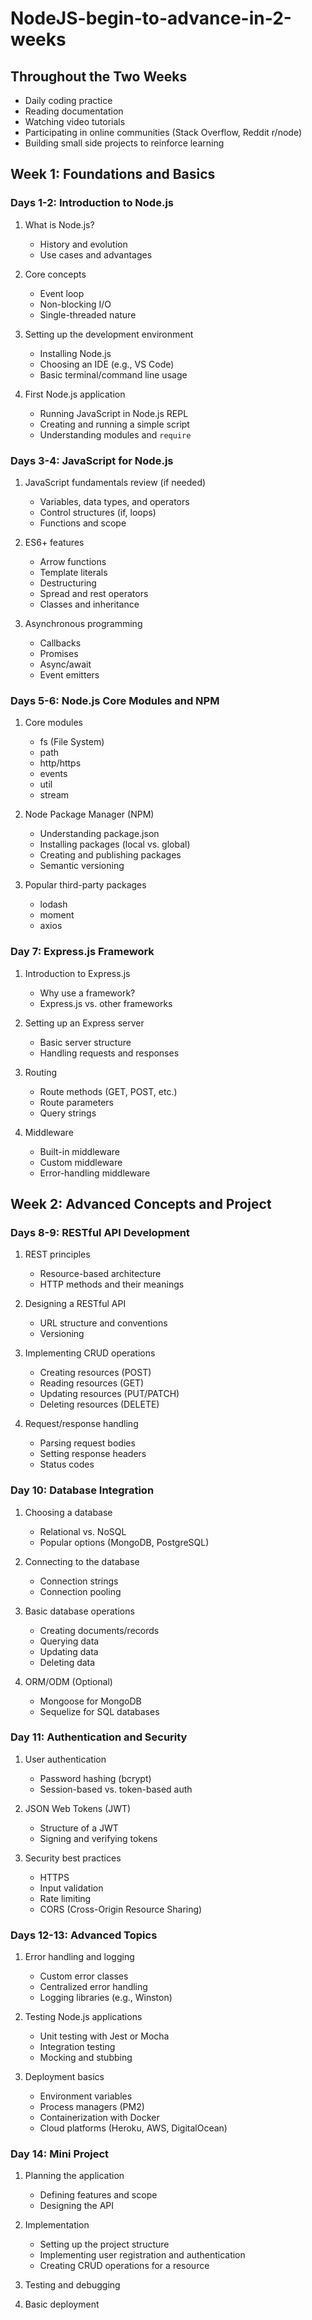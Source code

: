 # NodeJS-begin-to-advance-in-2-weeks

## Throughout the Two Weeks

- Daily coding practice
- Reading documentation
- Watching video tutorials
- Participating in online communities (Stack Overflow, Reddit r/node)
- Building small side projects to reinforce learning

## Week 1: Foundations and Basics

### Days 1-2: Introduction to Node.js

1. What is Node.js?
   - History and evolution
   - Use cases and advantages

2. Core concepts
   - Event loop
   - Non-blocking I/O
   - Single-threaded nature

3. Setting up the development environment
   - Installing Node.js
   - Choosing an IDE (e.g., VS Code)
   - Basic terminal/command line usage

4. First Node.js application
   - Running JavaScript in Node.js REPL
   - Creating and running a simple script
   - Understanding modules and `require`

### Days 3-4: JavaScript for Node.js

1. JavaScript fundamentals review (if needed)
   - Variables, data types, and operators
   - Control structures (if, loops)
   - Functions and scope

2. ES6+ features
   - Arrow functions
   - Template literals
   - Destructuring
   - Spread and rest operators
   - Classes and inheritance

3. Asynchronous programming
   - Callbacks
   - Promises
   - Async/await
   - Event emitters

### Days 5-6: Node.js Core Modules and NPM

1. Core modules
   - fs (File System)
   - path
   - http/https
   - events
   - util
   - stream

2. Node Package Manager (NPM)
   - Understanding package.json
   - Installing packages (local vs. global)
   - Creating and publishing packages
   - Semantic versioning

3. Popular third-party packages
   - lodash
   - moment
   - axios

### Day 7: Express.js Framework

1. Introduction to Express.js
   - Why use a framework?
   - Express.js vs. other frameworks

2. Setting up an Express server
   - Basic server structure
   - Handling requests and responses

3. Routing
   - Route methods (GET, POST, etc.)
   - Route parameters
   - Query strings

4. Middleware
   - Built-in middleware
   - Custom middleware
   - Error-handling middleware

## Week 2: Advanced Concepts and Project

### Days 8-9: RESTful API Development

1. REST principles
   - Resource-based architecture
   - HTTP methods and their meanings

2. Designing a RESTful API
   - URL structure and conventions
   - Versioning

3. Implementing CRUD operations
   - Creating resources (POST)
   - Reading resources (GET)
   - Updating resources (PUT/PATCH)
   - Deleting resources (DELETE)

4. Request/response handling
   - Parsing request bodies
   - Setting response headers
   - Status codes

### Day 10: Database Integration

1. Choosing a database
   - Relational vs. NoSQL
   - Popular options (MongoDB, PostgreSQL)

2. Connecting to the database
   - Connection strings
   - Connection pooling

3. Basic database operations
   - Creating documents/records
   - Querying data
   - Updating data
   - Deleting data

4. ORM/ODM (Optional)
   - Mongoose for MongoDB
   - Sequelize for SQL databases

### Day 11: Authentication and Security

1. User authentication
   - Password hashing (bcrypt)
   - Session-based vs. token-based auth

2. JSON Web Tokens (JWT)
   - Structure of a JWT
   - Signing and verifying tokens

3. Security best practices
   - HTTPS
   - Input validation
   - Rate limiting
   - CORS (Cross-Origin Resource Sharing)

### Days 12-13: Advanced Topics

1. Error handling and logging
   - Custom error classes
   - Centralized error handling
   - Logging libraries (e.g., Winston)

2. Testing Node.js applications
   - Unit testing with Jest or Mocha
   - Integration testing
   - Mocking and stubbing

3. Deployment basics
   - Environment variables
   - Process managers (PM2)
   - Containerization with Docker
   - Cloud platforms (Heroku, AWS, DigitalOcean)

### Day 14: Mini Project

1. Planning the application
   - Defining features and scope
   - Designing the API

2. Implementation
   - Setting up the project structure
   - Implementing user registration and authentication
   - Creating CRUD operations for a resource

3. Testing and debugging

4. Basic deployment

